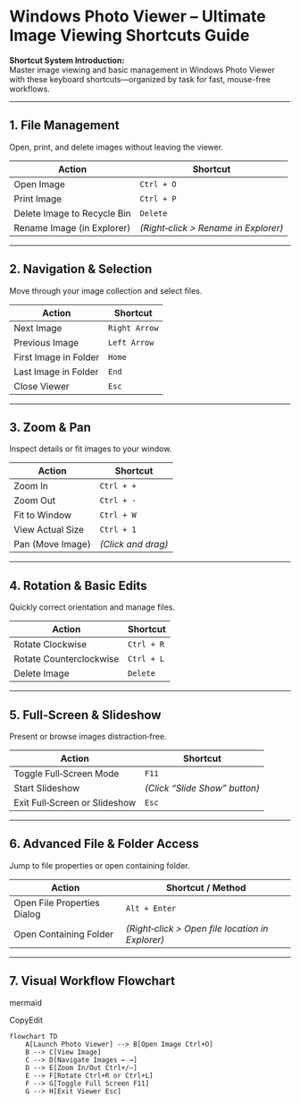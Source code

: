 # Windows Photo Viewer – Ultimate Image Viewing Shortcuts Guide

 **Shortcut System Introduction:**  
 Master image viewing and basic management in Windows Photo Viewer with these keyboard shortcuts—organized by task for fast, mouse-free workflows.

---

## 1. File Management

 Open, print, and delete images without leaving the viewer.

|**Action**|**Shortcut**|
|---|---|
|Open Image|`Ctrl + O`|
|Print Image|`Ctrl + P`|
|Delete Image to Recycle Bin|`Delete`|
|Rename Image (in Explorer)|_(Right‑click > Rename in Explorer)_|

---

## 2. Navigation & Selection

 Move through your image collection and select files.

|**Action**|**Shortcut**|
|---|---|
|Next Image|`Right Arrow`|
|Previous Image|`Left Arrow`|
|First Image in Folder|`Home`|
|Last Image in Folder|`End`|
|Close Viewer|`Esc`|

---

## 3. Zoom & Pan

 Inspect details or fit images to your window.

|**Action**|**Shortcut**|
|---|---|
|Zoom In|`Ctrl + +`|
|Zoom Out|`Ctrl + -`|
|Fit to Window|`Ctrl + W`|
|View Actual Size|`Ctrl + 1`|
|Pan (Move Image)|_(Click and drag)_|

---

## 4. Rotation & Basic Edits

 Quickly correct orientation and manage files.

|**Action**|**Shortcut**|
|---|---|
|Rotate Clockwise|`Ctrl + R`|
|Rotate Counterclockwise|`Ctrl + L`|
|Delete Image|`Delete`|

---

## 5. Full‑Screen & Slideshow

 Present or browse images distraction‑free.

|**Action**|**Shortcut**|
|---|---|
|Toggle Full‑Screen Mode|`F11`|
|Start Slideshow|_(Click “Slide Show” button)_|
|Exit Full‑Screen or Slideshow|`Esc`|

---

## 6. Advanced File & Folder Access

 Jump to file properties or open containing folder.

|**Action**|**Shortcut / Method**|
|---|---|
|Open File Properties Dialog|`Alt + Enter`|
|Open Containing Folder|_(Right‑click > Open file location in Explorer)_|

---

## 7. Visual Workflow Flowchart

mermaid

CopyEdit

```mermaid
flowchart TD
    A[Launch Photo Viewer] --> B[Open Image Ctrl+O]
    B --> C[View Image]
    C --> D[Navigate Images ← →]
    D --> E[Zoom In/Out Ctrl+/–]
    E --> F[Rotate Ctrl+R or Ctrl+L]
    F --> G[Toggle Full Screen F11]
    G --> H[Exit Viewer Esc]

```